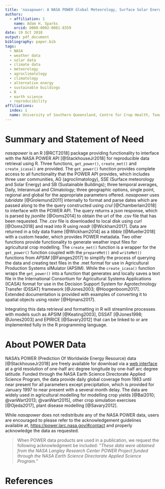 ```yaml
---
title: 'nasapower: A NASA POWER Global Meteorology, Surface Solar Energy and Climatology Data Client for R'
authors:
  - affiliation: 1
    name: Adam H. Sparks
    orcid: 0000-0002-0061-8359
date: 19 Oct 2018
output: pdf_document
bibliography: paper.bib
tags:
  - NASA
  - weather data
  - solar data
  - climate data
  - meteorology
  - agroclimatology
  - climatology
  - alternative energy
  - sustainable buildings
  - R
  - earth science
  - reproducibility
affiliations:
  index: 1
  name: University of Southern Queensland, Centre for Crop Health, Toowoomba Queensland 4350, Australia
---
```


# Summary and Statement of Need

_nasapower_ is an R [@RCT2018] package providing functionality to interface with
the NASA POWER API [@StackhouseJr2018] for reproducible data retrieval using R.
Three functions, `get_power()`, `create_met()` and `create_icasa()` are
provided. The `get_power()` function provides complete access to all
functionality that the POWER API provides, which includes three user
communities, AG (agroclimatology), SSE (Surface meteorology and Solar Energy)
and SB (Sustainable Buildings); three temporal averages, Daily, Interannual and
Climatology; three geographic options, single point, regional and global for the
appropriate parameters offered. _nasapower_ uses _lubridate_ [@Grolemund2011]
internally to format and parse dates which are passed along to the the query
constructed using _crul_ [@Chamberlain2018] to interface with the POWER API. The
query returns a json response, which is parsed by _jsonlite_ [@Ooms2014] to
obtain the url of the .csv file that has been requested. The .csv file is
downloaded to local disk using _curl_ [@Ooms2018] and read into R using _readr_
[@Wickham2017]. Data are returned in a tidy data frame [@Wickham2014] as a
_tibble_ [@Mueller2018] with a custom header, which provides POWER metadata. Two
other functions provide functionality to generate weather input files for
agricultural crop modelling. The `create_met()` function is a wrapper for the
`get_power()` function coupled with the `prepareMet()` and `writeMet()`
functions from _APSIM_ [@Fainges2017] to simplify the process of querying the
data and creating text files in the .met format for use in Agricultural
Production Systems sIMulator (APSIM). While the `create_icasa()` function wraps
the `get_power()` into a function that generates and locally saves a text file
in the International Consortium for Agricultural Systems Applications (ICASA)
format for use in the Decision Support System for Agrotechnology Transfer
(DSSAT) framework [@Jones2003; @Hoogenboom2017]. Extended documentation is
provided with examples of converting it to spatial objects using _raster_
[@Hijmans2017].

Integrating this data retrieval and formatting in R will streamline processes
with models such as APSIM [@Keating2003], DSSAT
[@Jones1998; @Jones2003] and EPIRICE [@Savary2012] that can be
linked to or are implemented fully in the R programming language.

# About POWER Data

NASA’s POWER (Prediction Of Worldwide Energy Resource) data [@StackhouseJr2018]
are freely available for download via a
[web interface](https://power.larc.nasa.gov/data-access-viewer/) at a
grid resolution of one-half arc degree longitude by one-half arc degree
latitude. Funded through the NASA Earth Science Directorate Applied Science
Program, the data provide daily global coverage from 1983 until near present for
all parameters except precipitation, which is provided for January 1997 to near
present with a several month delay. The data are widely used in agricultural
modelling for modelling crop yields [@Bai2010; @vanWart2013;
@vanWart2015], other crop simulation exercises [@Ojeda2017], plant disease
modelling [@Savary2012].

While _nasapower_ does not redistribute any of the NASA POWER data, users are
encouraged to please refer to the acknowledgement guidelines available at,
<https://power.larc.nasa.gov/#contact> and properly acknowledge the data as
requested.

> When POWER data products are used in a publication, we request the following
acknowledgment be included: "_These data were obtained from the NASA Langley
Research Center POWER Project funded through the NASA Earth Science Directorate
Applied Science Program._"

# References
